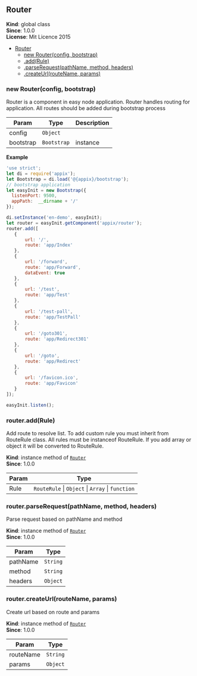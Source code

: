 <a name="Router"></a>
## Router
**Kind**: global class  
**Since**: 1.0.0  
**License**: Mit Licence 2015  

* [Router](#Router)
  * [new Router(config, bootstrap)](#new_Router_new)
  * [.add(Rule)](#Router+add)
  * [.parseRequest(pathName, method, headers)](#Router+parseRequest)
  * [.createUrl(routeName, params)](#Router+createUrl)

<a name="new_Router_new"></a>
### new Router(config, bootstrap)
Router is a component in easy node application.
Router handles routing for application.
All routes should be added during bootstrap process


| Param | Type | Description |
| --- | --- | --- |
| config | <code>Object</code> |  |
| bootstrap | <code>Bootstrap</code> | instance |

**Example**  
```js
'use strict';
let di = require('appix');
let Bootstrap = di.load('@{appix}/bootstrap');
// bootstrap application
let easyInit = new Bootstrap({
  listenPort: 9500,
  appPath:  __dirname + '/'
});

di.setInstance('en-demo', easyInit);
let router = easyInit.getComponent('appix/router');
router.add([
   {
       url: '/',
       route: 'app/Index'
   },
   {
       url: '/forward',
       route: 'app/Forward',
       dataEvent: true
   },
   {
       url: '/test',
       route: 'app/Test'
   },
   {
       url: '/test-pall',
       route: 'app/TestPall'
   },
   {
       url: '/goto301',
       route: 'app/Redirect301'
   },
   {
       url: '/goto',
       route: 'app/Redirect'
   },
   {
       url: '/favicon.ico',
       route: 'app/Favicon'
   }
]);

easyInit.listen();
```
<a name="Router+add"></a>
### router.add(Rule)
Add route to resolve list.
To add custom rule you must inherit from RouteRule class.
All rules must be instanceof RouteRule.
If you add array or object it will be converted to RouteRule.

**Kind**: instance method of <code>[Router](#Router)</code>  
**Since**: 1.0.0  

| Param | Type |
| --- | --- |
| Rule | <code>RouteRule</code> &#124; <code>Object</code> &#124; <code>Array</code> &#124; <code>function</code> | 

<a name="Router+parseRequest"></a>
### router.parseRequest(pathName, method, headers)
Parse request based on pathName and method

**Kind**: instance method of <code>[Router](#Router)</code>  
**Since**: 1.0.0  

| Param | Type |
| --- | --- |
| pathName | <code>String</code> | 
| method | <code>String</code> | 
| headers | <code>Object</code> | 

<a name="Router+createUrl"></a>
### router.createUrl(routeName, params)
Create url based on route and params

**Kind**: instance method of <code>[Router](#Router)</code>  
**Since**: 1.0.0  

| Param | Type |
| --- | --- |
| routeName | <code>String</code> | 
| params | <code>Object</code> | 

